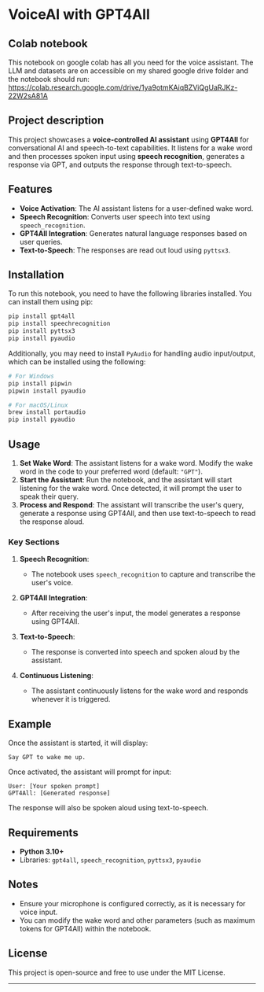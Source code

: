 
# VoiceAI with GPT4All

## Colab notebook
This notebook on google colab has all you need for the voice assistant. The LLM and datasets are on accessible on my shared google drive folder and the notebook should run:
https://colab.research.google.com/drive/1ya9otmKAiqBZViQgUaRJKz-22W2sA81A

## Project description
This project showcases a **voice-controlled AI assistant** using **GPT4All** for conversational AI and speech-to-text capabilities. It listens for a wake word and then processes spoken input using **speech recognition**, generates a response via GPT, and outputs the response through text-to-speech.

## Features

- **Voice Activation**: The AI assistant listens for a user-defined wake word.
- **Speech Recognition**: Converts user speech into text using `speech_recognition`.
- **GPT4All Integration**: Generates natural language responses based on user queries.
- **Text-to-Speech**: The responses are read out loud using `pyttsx3`.

## Installation

To run this notebook, you need to have the following libraries installed. You can install them using pip:

```bash
pip install gpt4all
pip install speechrecognition
pip install pyttsx3
pip install pyaudio
```

Additionally, you may need to install `PyAudio` for handling audio input/output, which can be installed using the following:

```bash
# For Windows
pip install pipwin
pipwin install pyaudio

# For macOS/Linux
brew install portaudio
pip install pyaudio
```

## Usage

1. **Set Wake Word**: The assistant listens for a wake word. Modify the wake word in the code to your preferred word (default: `"GPT"`).
2. **Start the Assistant**: Run the notebook, and the assistant will start listening for the wake word. Once detected, it will prompt the user to speak their query.
3. **Process and Respond**: The assistant will transcribe the user's query, generate a response using GPT4All, and then use text-to-speech to read the response aloud.

### Key Sections

1. **Speech Recognition**:
   - The notebook uses `speech_recognition` to capture and transcribe the user's voice.

2. **GPT4All Integration**:
   - After receiving the user's input, the model generates a response using GPT4All.

3. **Text-to-Speech**:
   - The response is converted into speech and spoken aloud by the assistant.

4. **Continuous Listening**:
   - The assistant continuously listens for the wake word and responds whenever it is triggered.

## Example

Once the assistant is started, it will display:
```
Say GPT to wake me up.
```

Once activated, the assistant will prompt for input:
```
User: [Your spoken prompt]
GPT4All: [Generated response]
```

The response will also be spoken aloud using text-to-speech.

## Requirements

- **Python 3.10+**
- Libraries: `gpt4all`, `speech_recognition`, `pyttsx3`, `pyaudio`

## Notes

- Ensure your microphone is configured correctly, as it is necessary for voice input.
- You can modify the wake word and other parameters (such as maximum tokens for GPT4All) within the notebook.

## License

This project is open-source and free to use under the MIT License.

---


